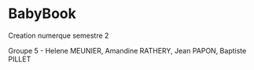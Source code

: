 # BabyBook
Creation numerque semestre 2

Groupe 5 - Helene MEUNIER, Amandine RATHERY, Jean PAPON, Baptiste PILLET
